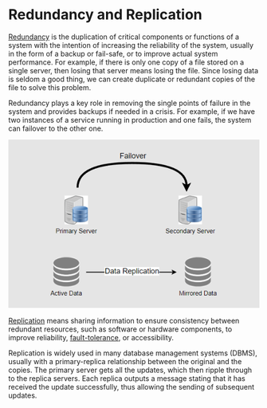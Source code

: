 # Redundancy and Replication

[Redundancy](https://en.wikipedia.org/wiki/Redundancy\_\(engineering\)) is the duplication of critical components or functions of a system with the intention of increasing the reliability of the system, usually in the form of a backup or fail-safe, or to improve actual system performance. For example, if there is only one copy of a file stored on a single server, then losing that server means losing the file. Since losing data is seldom a good thing, we can create duplicate or redundant copies of the file to solve this problem.

Redundancy plays a key role in removing the single points of failure in the system and provides backups if needed in a crisis. For example, if we have two instances of a service running in production and one fails, the system can failover to the other one.

![](<../../.gitbook/assets/image (25) (1).png>)

[Replication](https://en.wikipedia.org/wiki/Replication\_\(computing\)) means sharing information to ensure consistency between redundant resources, such as software or hardware components, to improve reliability, [fault-tolerance](https://en.wikipedia.org/wiki/Fault\_tolerance), or accessibility.

Replication is widely used in many database management systems (DBMS), usually with a primary-replica relationship between the original and the copies. The primary server gets all the updates, which then ripple through to the replica servers. Each replica outputs a message stating that it has received the update successfully, thus allowing the sending of subsequent updates.
